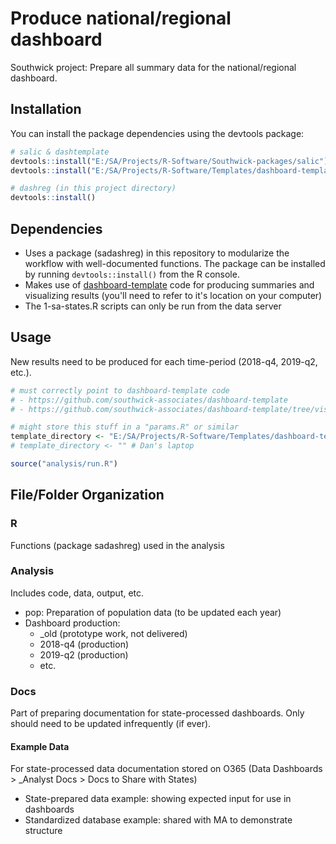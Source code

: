 
# Produce national/regional dashboard

Southwick project: Prepare all summary data for the national/regional dashboard.

## Installation

You can install the package dependencies using the devtools package:

``` r
# salic & dashtemplate
devtools::install("E:/SA/Projects/R-Software/Southwick-packages/salic")
devtools::install("E:/SA/Projects/R-Software/Templates/dashboard-template")

# dashreg (in this project directory)
devtools::install()
```

## Dependencies

- Uses a package (sadashreg) in this repository to modularize the workflow with well-documented functions. The package can be installed by running `devtools::install()` from the R console.
- Makes use of [dashboard-template](https://github.com/southwick-associates/dashboard-template) code for producing summaries and visualizing results (you'll need to refer to it's location on your computer)
- The 1-sa-states.R scripts can only be run from the data server

## Usage

New results need to be produced for each time-period (2018-q4, 2019-q2, etc.).

``` r
# must correctly point to dashboard-template code 
# - https://github.com/southwick-associates/dashboard-template
# - https://github.com/southwick-associates/dashboard-template/tree/visualize

# might store this stuff in a "params.R" or similar
template_directory <- "E:/SA/Projects/R-Software/Templates/dashboard-template" # server
# template_directory <- "" # Dan's laptop

source("analysis/run.R")
```

## File/Folder Organization

### R

Functions (package sadashreg) used in the analysis

### Analysis

Includes code, data, output, etc.

- pop: Preparation of population data (to be updated each year)
- Dashboard production:
    + _old (prototype work, not delivered)
    + 2018-q4 (production)
    + 2019-q2 (production)
    + etc.
    
### Docs

Part of preparing documentation for state-processed dashboards. Only should need to be updated infrequently (if ever).

#### Example Data

For state-processed data documentation stored on O365 (Data Dashboards > _Analyst Docs > Docs to Share with States)

- State-prepared data example: showing expected input for use in dashboards
- Standardized database example: shared with MA to demonstrate structure
